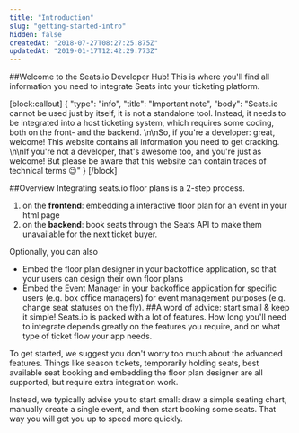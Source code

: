 ```yaml
---
title: "Introduction"
slug: "getting-started-intro"
hidden: false
createdAt: "2018-07-27T08:27:25.875Z"
updatedAt: "2019-01-17T12:42:29.773Z"
---
```

##Welcome to the Seats.io Developer Hub!
This is where you&#39;ll find all information you need to integrate Seats into your ticketing platform.  

[block:callout]
{
  &quot;type&quot;: &quot;info&quot;,
  &quot;title&quot;: &quot;Important note&quot;,
  &quot;body&quot;: &quot;Seats.io cannot be used just by itself, it is not a standalone tool. Instead, it needs to be integrated into a host ticketing system, which requires some coding, both on the front- and the backend. \n\nSo, if you&#39;re a developer: great, welcome! This website contains all information you need to get cracking. \n\nIf you&#39;re not a developer, that&#39;s awesome too, and you&#39;re just as welcome! But please be aware that this website can contain traces of technical terms 😉&quot;
}
[/block]

##Overview
Integrating seats.io floor plans is a 2-step process. 

1. on the **frontend**: embedding a interactive floor plan for an event in your html page
2. on the **backend**: book seats through the Seats API to make them unavailable for the next ticket buyer. 

Optionally, you can also
* Embed the floor plan designer in your backoffice application, so that your users can design their own floor plans
* Embed the Event Manager in your backoffice application for specific users (e.g. box office managers) for event management purposes (e.g. change seat statuses on the fly). 
##A word of advice: start small & keep it simple!
Seats.io is packed with a lot of features. How long you&#39;ll need to integrate depends greatly on the features you require, and on what type of ticket flow your app needs. 

To get started, we suggest you don&#39;t worry too much about the advanced features. Things like season tickets, temporarily holding seats, best available seat booking and embedding the floor plan designer are all supported, but require extra integration work. 

Instead, we typically advise you to start small: draw a simple seating chart, manually create a single event, and then start booking some seats. That way you will get you up to speed more quickly.
